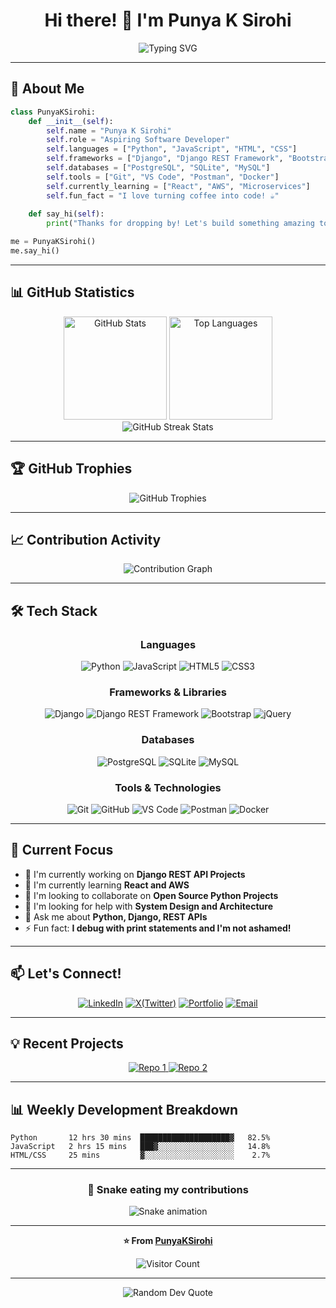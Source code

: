 <div align="center">

# Hi there! 👋 I'm Punya K Sirohi

<img src="https://readme-typing-svg.herokuapp.com?font=Fira+Code&pause=1000&color=2E9EF7&center=true&vCenter=true&width=435&lines=Aspiring+Software+Developer;Python+%7C+Django+%7C+DRF+Enthusiast;Building+Amazing+Web+Applications;Always+Learning+New+Technologies" alt="Typing SVG" />

</div>

---

## 🚀 About Me

```python
class PunyaKSirohi:
    def __init__(self):
        self.name = "Punya K Sirohi"
        self.role = "Aspiring Software Developer"
        self.languages = ["Python", "JavaScript", "HTML", "CSS"]
        self.frameworks = ["Django", "Django REST Framework", "Bootstrap"]
        self.databases = ["PostgreSQL", "SQLite", "MySQL"]
        self.tools = ["Git", "VS Code", "Postman", "Docker"]
        self.currently_learning = ["React", "AWS", "Microservices"]
        self.fun_fact = "I love turning coffee into code! ☕"
    
    def say_hi(self):
        print("Thanks for dropping by! Let's build something amazing together!")

me = PunyaKSirohi()
me.say_hi()
```

---

## 📊 GitHub Statistics

<div align="center">
  <img src="https://github-readme-stats.vercel.app/api?username=PunyaKSirohi&show_icons=true&theme=tokyonight&hide_border=true&count_private=true" alt="GitHub Stats" height="165">
  <img src="https://github-readme-stats.vercel.app/api/top-langs/?username=PunyaKSirohi&layout=compact&theme=tokyonight&hide_border=true" alt="Top Languages" height="165">
</div>

<div align="center">
  <img src="https://github-readme-streak-stats.herokuapp.com/?user=PunyaKSirohi&theme=tokyonight&hide_border=true" alt="GitHub Streak Stats">
</div>

---

## 🏆 GitHub Trophies

<div align="center">
  <img src="https://github-profile-trophy.vercel.app/?username=PunyaKSirohi&theme=tokyonight&no-frame=true&column=7" alt="GitHub Trophies">
</div>

---

## 📈 Contribution Activity

<div align="center">
  <img src="https://github-readme-activity-graph.vercel.app/graph?username=PunyaKSirohi&theme=tokyo-night&hide_border=true&area=true" alt="Contribution Graph">
</div>

---

## 🛠️ Tech Stack

<div align="center">

### Languages
![Python](https://img.shields.io/badge/Python-3776AB?style=for-the-badge&logo=python&logoColor=white)
![JavaScript](https://img.shields.io/badge/JavaScript-F7DF1E?style=for-the-badge&logo=javascript&logoColor=black)
![HTML5](https://img.shields.io/badge/HTML5-E34F26?style=for-the-badge&logo=html5&logoColor=white)
![CSS3](https://img.shields.io/badge/CSS3-1572B6?style=for-the-badge&logo=css3&logoColor=white)

### Frameworks & Libraries
![Django](https://img.shields.io/badge/Django-092E20?style=for-the-badge&logo=django&logoColor=white)
![Django REST Framework](https://img.shields.io/badge/DRF-ff1709?style=for-the-badge&logo=django&logoColor=white&color=ff1709&labelColor=gray)
![Bootstrap](https://img.shields.io/badge/Bootstrap-563D7C?style=for-the-badge&logo=bootstrap&logoColor=white)
![jQuery](https://img.shields.io/badge/jQuery-0769AD?style=for-the-badge&logo=jquery&logoColor=white)

### Databases
![PostgreSQL](https://img.shields.io/badge/PostgreSQL-316192?style=for-the-badge&logo=postgresql&logoColor=white)
![SQLite](https://img.shields.io/badge/SQLite-07405E?style=for-the-badge&logo=sqlite&logoColor=white)
![MySQL](https://img.shields.io/badge/MySQL-005C84?style=for-the-badge&logo=mysql&logoColor=white)

### Tools & Technologies
![Git](https://img.shields.io/badge/Git-F05032?style=for-the-badge&logo=git&logoColor=white)
![GitHub](https://img.shields.io/badge/GitHub-100000?style=for-the-badge&logo=github&logoColor=white)
![VS Code](https://img.shields.io/badge/VS_Code-007ACC?style=for-the-badge&logo=visual-studio-code&logoColor=white)
![Postman](https://img.shields.io/badge/Postman-FF6C37?style=for-the-badge&logo=postman&logoColor=white)
![Docker](https://img.shields.io/badge/Docker-2496ED?style=for-the-badge&logo=docker&logoColor=white)

</div>

---

## 🎯 Current Focus

- 🔭 I'm currently working on **Django REST API Projects**
- 🌱 I'm currently learning **React and AWS**
- 👯 I'm looking to collaborate on **Open Source Python Projects**
- 🤔 I'm looking for help with **System Design and Architecture**
- 💬 Ask me about **Python, Django, REST APIs**
- ⚡ Fun fact: **I debug with print statements and I'm not ashamed!**

---

## 📫 Let's Connect!

<div align="center">

[![LinkedIn](https://img.shields.io/badge/LinkedIn-0077B5?style=for-the-badge&logo=linkedin&logoColor=white)](https://linkedin.com/in/punya-k-sirohi)
[![X(Twitter)](https://img.shields.io/badge/Twitter-1DA1F2?style=for-the-badge&logo=twitter&logoColor=white)](https://x.com/PunyaKSirohi)
[![Portfolio](https://img.shields.io/badge/Portfolio-FF5722?style=for-the-badge&logo=todoist&logoColor=white)](https://punyaksiohi.in)
[![Email](https://img.shields.io/badge/Email-D14836?style=for-the-badge&logo=gmail&logoColor=white)](mailto:punyakumarsirohi@gmail.com)

</div>

---

## 💡 Recent Projects

<div align="center">
  <a href="https://github.com/PunyaKSirohi/repo1">
    <img src="https://github-readme-stats.vercel.app/api/pin/?username=PunyaKSirohi&repo=repo1&theme=tokyonight&hide_border=true" alt="Repo 1">
  </a>
  <a href="https://github.com/PunyaKSirohi/repo2">
    <img src="https://github-readme-stats.vercel.app/api/pin/?username=PunyaKSirohi&repo=repo2&theme=tokyonight&hide_border=true" alt="Repo 2">
  </a>
</div>

---

## 📊 Weekly Development Breakdown

```text
Python       12 hrs 30 mins  ████████████████████▓   82.5%
JavaScript   2 hrs 15 mins   ███▓░░░░░░░░░░░░░░░░░   14.8%
HTML/CSS     25 mins         ▓░░░░░░░░░░░░░░░░░░░░    2.7%
```

---

<div align="center">

### 🐍 Snake eating my contributions

![Snake animation](https://github.com/PunyaKSirohi/PunyaKSirohi/blob/output/github-contribution-grid-snake.svg)

</div>

---

<div align="center">

**⭐ From [PunyaKSirohi](https://github.com/PunyaKSirohi)**

![Visitor Count](https://profile-counter.glitch.me/PunyaKSirohi/count.svg)

</div>

---

<div align="center">
  <img src="https://quotes-github-readme.vercel.app/api?type=horizontal&theme=tokyonight" alt="Random Dev Quote">
</div>
